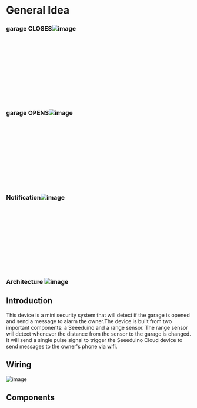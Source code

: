 # General Idea
### garage CLOSES![image](https://user-images.githubusercontent.com/36321686/118550064-e93fac00-b721-11eb-8474-3ce854f59069.png)
<br/><br/><br/><br/><br/><br/><br/><br/><br/><br/>
### garage OPENS![image](https://user-images.githubusercontent.com/36321686/118550300-1ee49500-b722-11eb-8728-6b711905bded.png)
<br/><br/><br/><br/><br/><br/><br/><br/><br/><br/>
### Notification![image](https://user-images.githubusercontent.com/36321686/118550853-d679a700-b722-11eb-882b-f7037a8b4241.png)
<br/><br/><br/><br/><br/><br/><br/><br/><br/><br/>
### Architecture ![image](https://user-images.githubusercontent.com/36321686/118550605-800c6880-b722-11eb-84ee-6f5d9013bdf2.png)


## Introduction
This device is a mini security system that will detect if the garage is opened and send a message to alarm the owner.The device is built from two important components: a Seeeduino and a range sensor. The range sensor will detect whenever the distance from the sensor to the garage is changed. It will send a single pulse signal to trigger the Seeeduino Cloud device to send messages to the owner's phone via wifi.<br/>

## Wiring
![image](https://user-images.githubusercontent.com/36321686/118550507-60754000-b722-11eb-81c4-30e8982765d7.png)

## Components


